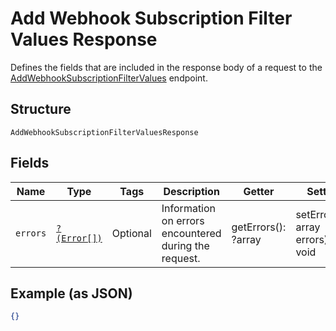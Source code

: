 
# Add Webhook Subscription Filter Values Response

Defines the fields that are included in the response body of
a request to the [AddWebhookSubscriptionFilterValues](../../doc/apis/webhook-subscription-filters.md#add-webhook-subscription-filter-values) endpoint.

## Structure

`AddWebhookSubscriptionFilterValuesResponse`

## Fields

| Name | Type | Tags | Description | Getter | Setter |
|  --- | --- | --- | --- | --- | --- |
| `errors` | [`?(Error[])`](../../doc/models/error.md) | Optional | Information on errors encountered during the request. | getErrors(): ?array | setErrors(?array errors): void |

## Example (as JSON)

```json
{}
```

